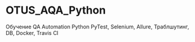 # OTUS_AQA_Python

Обучение QA Automation Python
PyTest, Selenium, Allure, Траблшутинг, DB, Docker, Travis CI
